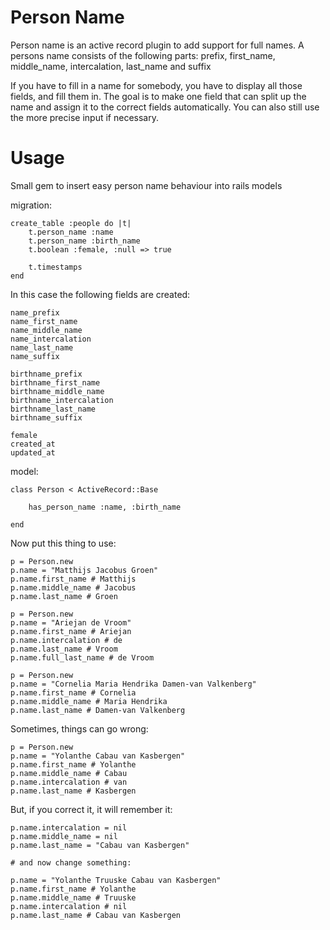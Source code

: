 Person Name
===========
Person name is an active record plugin to add support for full names.
A persons name consists of the following parts: prefix, first_name, middle_name, intercalation, last_name and suffix

If you have to fill in a name for somebody, you have to display all those fields, and fill them in.
The goal is to make one field that can split up the name and assign it to the correct fields automatically.
You can also still use the more precise input if necessary.

Usage
=====

Small gem to insert easy person name behaviour into rails models

migration:

    create_table :people do |t|
        t.person_name :name
        t.person_name :birth_name
        t.boolean :female, :null => true

        t.timestamps
    end

In this case the following fields are created:

    name_prefix
    name_first_name
    name_middle_name
    name_intercalation
    name_last_name
    name_suffix

    birthname_prefix
    birthname_first_name
    birthname_middle_name
    birthname_intercalation
    birthname_last_name
    birthname_suffix

    female
    created_at
    updated_at

model:

    class Person < ActiveRecord::Base

        has_person_name :name, :birth_name

    end


Now put this thing to use:

    p = Person.new
    p.name = "Matthijs Jacobus Groen"
    p.name.first_name # Matthijs
    p.name.middle_name # Jacobus
    p.name.last_name # Groen

    p = Person.new
    p.name = "Ariejan de Vroom"
    p.name.first_name # Ariejan
    p.name.intercalation # de
    p.name.last_name # Vroom
    p.name.full_last_name # de Vroom

    p = Person.new
    p.name = "Cornelia Maria Hendrika Damen-van Valkenberg"
    p.name.first_name # Cornelia
    p.name.middle_name # Maria Hendrika
    p.name.last_name # Damen-van Valkenberg

Sometimes, things can go wrong:

    p = Person.new
    p.name = "Yolanthe Cabau van Kasbergen"
    p.name.first_name # Yolanthe
    p.name.middle_name # Cabau
    p.name.intercalation # van
    p.name.last_name # Kasbergen

But, if you correct it, it will remember it:

    p.name.intercalation = nil
    p.name.middle_name = nil
    p.name.last_name = "Cabau van Kasbergen"

    # and now change something:

    p.name = "Yolanthe Truuske Cabau van Kasbergen"
    p.name.first_name # Yolanthe
    p.name.middle_name # Truuske
    p.name.intercalation # nil
    p.name.last_name # Cabau van Kasbergen

